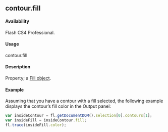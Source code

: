 ## contour.fill

#### Availability

Flash CS4 Professional.

#### Usage

contour.fill

#### Description

Property; a [Fill object](../Fill_object/fill_summary.md).

#### Example

Assuming that you have a contour with a fill selected, the following example displays the contour’s fill color in the Output panel:

```javascript
var insideContour = fl.getDocumentDOM().selection[0].contours[1];
var insideFill = insideContour.fill;
fl.trace(insideFill.color);
```